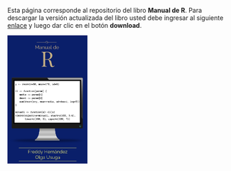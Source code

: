 Esta página corresponde al repositorio del libro __Manual de R__. Para descargar la versión actualizada del libro usted debe ingresar al siguiente [enlace](https://github.com/fhernanb/Manual-de-R/blob/master/_book/Manual_de_R.pdf) y luego dar clic en el botón __download__.

<img src="images/portada.png" width="180">



